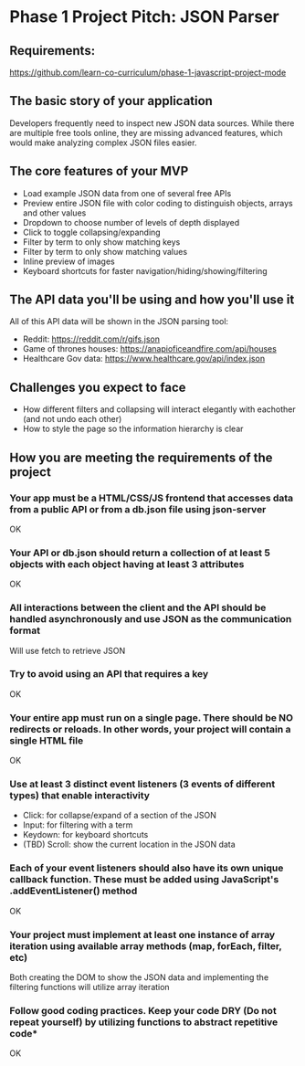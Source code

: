 # Phase 1 Project Pitch: JSON Parser

## Requirements:

https://github.com/learn-co-curriculum/phase-1-javascript-project-mode

## The basic story of your application

Developers frequently need to inspect new JSON data sources. While there are multiple free tools online, they are missing advanced features, which would make analyzing complex JSON files easier.

## The core features of your MVP

- Load example JSON data from one of several free APIs
- Preview entire JSON file with color coding to distinguish objects, arrays and other values
- Dropdown to choose number of levels of depth displayed
- Click to toggle collapsing/expanding
- Filter by term to only show matching keys
- Filter by term to only show matching values
- Inline preview of images
- Keyboard shortcuts for faster navigation/hiding/showing/filtering

## The API data you'll be using and how you'll use it

All of this API data will be shown in the JSON parsing tool:

- Reddit: https://reddit.com/r/gifs.json
- Game of thrones houses: https://anapioficeandfire.com/api/houses
- Healthcare Gov data: https://www.healthcare.gov/api/index.json

## Challenges you expect to face

- How different filters and collapsing will interact elegantly with eachother (and not undo each other)
- How to style the page so the information hierarchy is clear

## How you are meeting the requirements of the project

### Your app must be a HTML/CSS/JS frontend that accesses data from a public API or from a db.json file using json-server

OK

### Your API or db.json should return a collection of at least 5 objects with each object having at least 3 attributes

OK

### All interactions between the client and the API should be handled asynchronously and use JSON as the communication format

Will use fetch to retrieve JSON

### Try to avoid using an API that requires a key

OK

### Your entire app must run on a single page. There should be NO redirects or reloads. In other words, your project will contain a single HTML file

OK

### Use at least 3 distinct event listeners (3 events of different types) that enable interactivity

- Click: for collapse/expand of a section of the JSON
- Input: for filtering with a term
- Keydown: for keyboard shortcuts
- (TBD) Scroll: show the current location in the JSON data

### Each of your event listeners should also have its own unique callback function. These must be added using JavaScript's .addEventListener() method

OK

### Your project must implement at least one instance of array iteration using available array methods (map, forEach, filter, etc)

Both creating the DOM to show the JSON data and implementing the filtering functions will utilize array iteration

### Follow good coding practices. Keep your code DRY (Do not repeat yourself) by utilizing functions to abstract repetitive code*

OK
